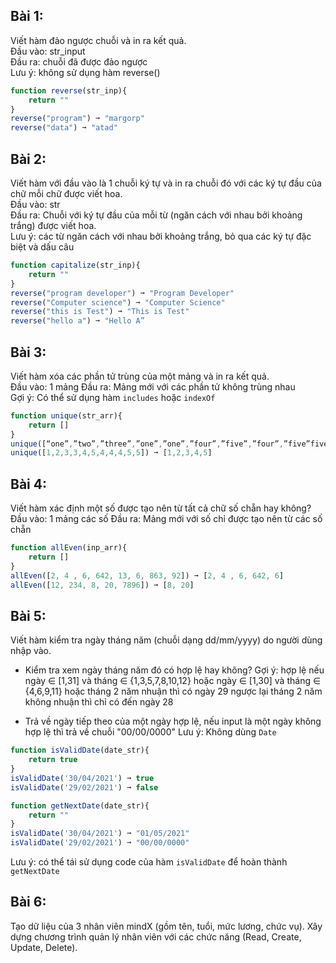 ## Bài 1:
Viết hàm đảo ngược chuỗi và in ra kết quả.   
Đầu vào: str_input   
Đầu ra: chuỗi đã được đảo ngược  
Lưu ý: không sử dụng hàm reverse()   

```js
function reverse(str_inp){
    return ""
}
reverse("program") ➞ "margorp"
reverse("data") ➞ "atad"
```

## Bài 2:
Viết hàm với đầu vào là 1 chuỗi ký tự và in ra chuỗi đó với các ký tự đầu của chữ mỗi chữ được viết hoa.  
Đầu vào: str  
Đầu ra: Chuỗi với ký tự đầu của mỗi từ (ngăn cách với nhau bởi khoảng trắng) được viết hoa.    
Lưu ý: các từ ngăn cách với nhau bởi khoảng trắng, bỏ qua các ký tự đặc biệt và dấu câu  

```js
function capitalize(str_inp){
    return ""
}
reverse("program developer") ➞ "Program Developer"
reverse("Computer science") ➞ "Computer Science"
reverse("this is Test") ➞ "This is Test"   
reverse("hello a") ➞ "Hello A” 
```

## Bài 3:
Viết hàm xóa các phần tử trùng của một mảng và in ra kết quả.   
Đầu vào: 1 mảng
Đầu ra: Mảng mới với các phần tử không trùng nhau  
Gợi ý: Có thể sử dụng hàm `includes` hoặc `indexOf`
```js
function unique(str_arr){
    return []
}
unique([“one”,”two”,”three”,”one”,”one”,”four”,”five”,”four”,”five”five”]) ➞ [“one”,”two”,”three”,”four”,”five”]
unique([1,2,3,3,4,5,4,4,4,5,5]) ➞ [1,2,3,4,5]
```

## Bài 4:
Viết hàm xác định một số được tạo nên từ tất cả chữ số chẵn hay không?
Đầu vào: 1 mảng các số
Đầu ra: Mảng mới với số chỉ được tạo nên từ các số chẵn

```js
function allEven(inp_arr){
    return []
}
allEven([2, 4 , 6, 642, 13, 6, 863, 92]) ➞ [2, 4 , 6, 642, 6]
allEven([12, 234, 8, 20, 7896]) ➞ [8, 20]
```

## Bài 5:
Viết hàm kiểm tra ngày tháng năm (chuỗi dạng dd/mm/yyyy) do người dùng nhập vào.
- Kiểm tra xem ngày tháng năm đó có hợp lệ hay không?
Gợi ý: hợp lệ nếu ngày ∈ [1,31] và tháng ∈ {1,3,5,7,8,10,12} hoặc ngày ∈ [1,30] và tháng ∈ {4,6,9,11} hoặc tháng 2 năm nhuận thì có ngày 29 ngược lại tháng 2 năm không nhuận thì chỉ có đến ngày 28

- Trả về ngày tiếp theo của một ngày hợp lệ, nếu input là một ngày không hợp lệ thì trả về chuỗi "00/00/0000"
Lưu ý: Không dùng `Date`

```js
function isValidDate(date_str){
    return true
}
isValidDate('30/04/2021') ➞ true
isValidDate('29/02/2021') ➞ false

function getNextDate(date_str){
    return ""
}
isValidDate('30/04/2021') ➞ "01/05/2021"
isValidDate('29/02/2021') ➞ "00/00/0000"
```
Lưu ý: có thể tái sử dụng code của hàm `isValidDate` để hoàn thành `getNextDate`

## Bài 6:
Tạo dữ liệu của 3 nhân viên mindX (gồm tên, tuổi, mức lương, chức vụ). Xây dựng chương trình quản lý nhân viên với các chức năng (Read, Create, Update, Delete).


